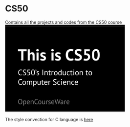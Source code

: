# CS50
Contains all the projects and codes from the CS50 course
![Image Description](images/CS50.png)

The style convection for C language is [here](https://cs50.readthedocs.io/style/c/)